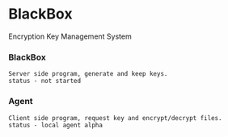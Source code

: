 # BlackBox
Encryption Key Management System

### BlackBox
	Server side program, generate and keep keys.
	status - not started

### Agent
	Client side program, request key and encrypt/decrypt files.
	status - local agent alpha